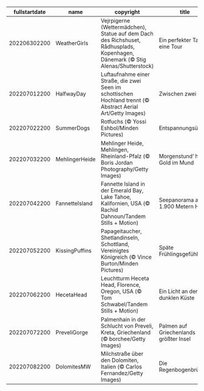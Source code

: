 |fullstartdate|name|copyright|title|image|
|--|--|--|--|--|
202206302200|WeatherGirls|Vejrpigerne (Wettermädchen), Statue auf dem Dach des Richshuset, Rådhusplads, Kopenhagen, Dänemark (© Stig Alenas/Shutterstock)|Ein perfekter Tag für eine Tour|![](/de-DE/2022/07/202206302200WeatherGirls.jpg)|
202207012200|HalfwayDay|Luftaufnahme einer Straße, die zwei Seen im schottischen Hochland trennt (© Abstract Aerial Art/Getty Images)|Zwischen zwei Seen|![](/de-DE/2022/07/202207012200HalfwayDay.jpg)|
202207022200|SummerDogs|Rotfuchs (© Yossi Eshbol/Minden Pictures)|Entspannungsübung|![](/de-DE/2022/07/202207022200SummerDogs.jpg)|
202207032200|MehlingerHeide|Mehlinger Heide, Mehlingen, Rheinland-Pfalz (© Boris Jordan Photography/Getty Images)|Morgenstund‘ hat Gold im Mund|![](/de-DE/2022/07/202207032200MehlingerHeide.jpg)|
202207042200|FannetteIsland|Fannette Island in der Emerald Bay, Lake Tahoe, Kalifornien, USA (© Rachid Dahnoun/Tandem Stills + Motion)|Seepanorama auf 1.900 Metern Höhe|![](/de-DE/2022/07/202207042200FannetteIsland.jpg)|
202207052200|KissingPuffins|Papageitaucher, Shetlandinseln, Schottland, Vereinigtes Königreich (© Vince Burton/Minden Pictures)|Späte Frühlingsgefühle|![](/de-DE/2022/07/202207052200KissingPuffins.jpg)|
202207062200|HecetaHead|Leuchtturm Heceta Head, Florence, Oregon, USA (© Tom Schwabel/Tandem Stills + Motion)|Ein Licht an der dunklen Küste|![](/de-DE/2022/07/202207062200HecetaHead.jpg)|
202207072200|PreveliGorge|Palmenhain in der Schlucht von Preveli, Kreta, Griechenland (© borchee/Getty Images)|Palmen auf Griechenlands größter Insel|![](/de-DE/2022/07/202207072200PreveliGorge.jpg)|
202207082200|DolomitesMW|Milchstraße über den Dolomiten, Italien (© Carlos Fernandez/Getty Images)|Die Regenbogenbrücke|![](/de-DE/2022/07/202207082200DolomitesMW.jpg)|
